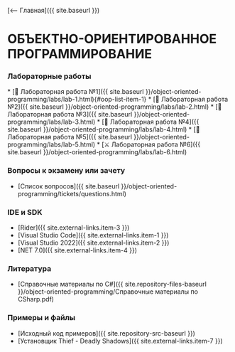 [⟵ Главная]({{ site.baseurl }})

# **ОБЪЕКТНО-ОРИЕНТИРОВАННОЕ ПРОГРАММИРОВАНИЕ**

### **Лабораторные работы**
<div id="custom-list-labs" markdown="1">
* [🍄 Лабораторная работа №1]({{ site.baseurl }}/object-oriented-programming/labs/lab-1.html){#oop-list-item-1}
* [🍄 Лабораторная работа №2]({{ site.baseurl }}/object-oriented-programming/labs/lab-2.html)
* [🍄 Лабораторная работа №3]({{ site.baseurl }}/object-oriented-programming/labs/lab-3.html)
* [🍄 Лабораторная работа №4]({{ site.baseurl }}/object-oriented-programming/labs/lab-4.html)
* [🍄 Лабораторная работа №5]({{ site.baseurl }}/object-oriented-programming/labs/lab-5.html)
* [⚔️ Лабораторная работа №6]({{ site.baseurl }}/object-oriented-programming/labs/lab-6.html)
</div>

### **Вопросы к экзамену или зачету**
* [Список вопросов]({{ site.baseurl }}/object-oriented-programming/tickets/questions.html)

### **IDE и SDK**
* [Rider]({{ site.external-links.item-3 }})
* [Visual Studio Code]({{ site.external-links.item-1 }})
* [Visual Studio 2022]({{ site.external-links.item-2 }})
* [NET 7.0]({{ site.external-links.item-4 }})

### **Литература**
* [Справочные материалы по C#]({{ site.repository-files-baseurl }}/object-oriented-programming/Справочные материалы по CSharp.pdf)

### **Примеры и файлы**
* [Исходный код примеров]({{ site.repository-src-baseurl }})
* [Установщик Thief - Deadly Shadows]({{ site.external-links.item-7 }})
